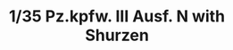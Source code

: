 ---
layout: product
title: "1/35 Pz.kpfw. III Ausf. N with Shurzen"
price: "4300" 
desc: "Maketa"
img_path: "/assets/img/TAKO8005.webp"
brand: "N/A"
available: true
special_offer: false
new: false
soon: false
cat: "010000"
subcat: "010200"
subsubcat: "0N/A"
sifra: "TAKO8005"
popular: false
---